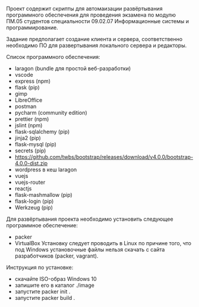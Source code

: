 Проект содержит скрипты для автомаизации развёртывания программного обеспечения
для проведения экзамена по модулю ПМ.05 студентов специальности 09.02.07 Информационные системы
и программирование.

Задание предполагает создание клиента и сервера, соответственно необходимо ПО для развертывания локального 
сервера и редакторы.

Список программного обеспечения:
+ laragon (bundle для простой веб-разработки)
+ vscode
+ express (npm)
+ flask (pip)
+ gimp 
+ LibreOffice
+ postman
+ pycharm (community edition)
+ prettier (npm)
+ jslint (npm)
+ flask-sqlalchemy (pip)
+ jinja2 (pip)
+ flask-mysql (pip)
+ secrets (pip)
+ https://github.com/twbs/bootstrap/releases/download/v4.0.0/bootstrap-4.0.0-dist.zip
+ wordpress в кеш laragon
+ vuejs
+ vuejs-router
+ reactjs
+ flask-mashmallow (pip)
+ flask-login (pip)
+ Werkzeug (pip)

Для развёртывания проекта необходимо установить следующее программное обеспечение:
- packer
- VirtualBox
Установку следует проводить в Linux по причине того, что под Windows установочные файлы нельзя скачать с сайта 
разработчиков (packer, vagrant).

Инструкция по установке:
- скачайте ISO-образ Windows 10
- запишите его в каталог ./image
- запустите packer init .
- запустите packer build .
